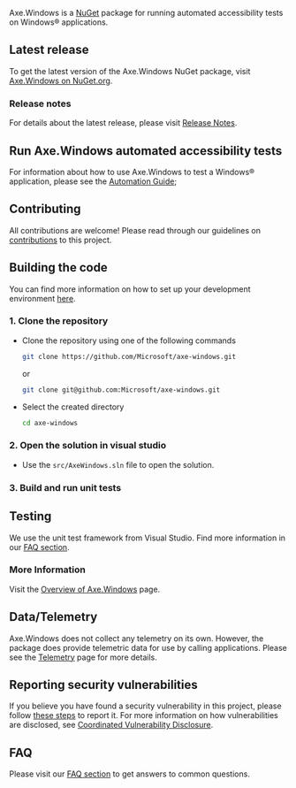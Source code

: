 <!-- Copyright (c) Microsoft Corporation. All rights reserved.
     Licensed under the MIT License. -->
     
Axe.Windows is a [NuGet](https://www.nuget.org/) package for running automated accessibility tests on Windows® applications.

## Latest release

To get the latest version of the Axe.Windows NuGet package, visit
[Axe.Windows on NuGet.org](https://www.nuget.org/packages/Axe.Windows/).

### Release notes

For details about the latest release, please visit [Release Notes](./docs/ReleaseNotes.md).
     
## Run Axe.Windows automated accessibility tests
     
For information about how to use Axe.Windows to test a Windows® application, please see the [Automation Guide](./docs/automation.md);
     
## Contributing
All contributions are welcome! Please read through our guidelines on [contributions](./Contributing.md) to this project.

## Building the code
You can find more information on how to set up your development environment [here](./docs/SetUpDevEnv.md).

### 1. Clone the repository
- Clone the repository using one of the following commands
  ``` bash
  git clone https://github.com/Microsoft/axe-windows.git
  ```
  or
  ``` bash
  git clone git@github.com:Microsoft/axe-windows.git
  ```
- Select the created directory
  ``` bash
  cd axe-windows
  ```

### 2. Open the solution in visual studio
- Use the `src/AxeWindows.sln` file to open the solution.

### 3. Build and run unit tests

## Testing
We use the unit test framework from Visual Studio. Find more information in our [FAQ section](./docs/FAQ.md).

### More Information
Visit the [Overview of Axe.Windows](./docs/Overview.md) page.

## Data/Telemetry

Axe.Windows does not collect any telemetry on its own. However, the package does provide telemetric data for use by calling applications. 
Please see the [Telemetry](./docs/telemetry.md) page for more details.

## Reporting security vulnerabilities
If you believe you have found a security vulnerability in this project, please follow [these steps](https://technet.microsoft.com/en-us/security/ff852094.aspx) to report it. For more information on how vulnerabilities are disclosed, see [Coordinated Vulnerability Disclosure](https://technet.microsoft.com/en-us/security/dn467923).

## FAQ
Please visit our [FAQ section](./docs/FAQ.md) to get answers to common questions.
